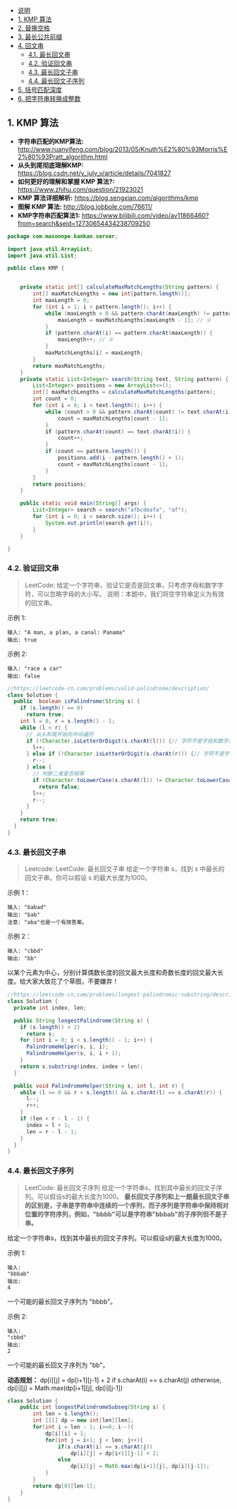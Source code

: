 <!-- MarkdownTOC -->

- [说明](#说明)
- [1. KMP 算法](#1-kmp-算法)
- [2. 替换空格](#2-替换空格)
- [3. 最长公共前缀](#3-最长公共前缀)
- [4. 回文串](#4-回文串)
  - [4.1. 最长回文串](#41-最长回文串)
  - [4.2. 验证回文串](#42-验证回文串)
  - [4.3. 最长回文子串](#43-最长回文子串)
  - [4.4. 最长回文子序列](#44-最长回文子序列)
- [5. 括号匹配深度](#5-括号匹配深度)
- [6. 把字符串转换成整数](#6-把字符串转换成整数)

<!-- /MarkdownTOC -->

## 1. KMP 算法

- **字符串匹配的KMP算法:** http://www.ruanyifeng.com/blog/2013/05/Knuth%E2%80%93Morris%E2%80%93Pratt_algorithm.html
- **从头到尾彻底理解KMP:** https://blog.csdn.net/v_july_v/article/details/7041827
- **如何更好的理解和掌握 KMP 算法?:** https://www.zhihu.com/question/21923021
- **KMP 算法详细解析:**  https://blog.sengxian.com/algorithms/kmp
- **图解 KMP 算法:** http://blog.jobbole.com/76611/
- **KMP字符串匹配算法1:** https://www.bilibili.com/video/av11866460?from=search&seid=12730654434238709250



```java
package com.masonnpe.kankan.server;

import java.util.ArrayList;
import java.util.List;

public class KMP {


    private static int[] calculateMaxMatchLengths(String pattern) {
        int[] maxMatchLengths = new int[pattern.length()];
        int maxLength = 0;
        for (int i = 1; i < pattern.length(); i++) {
            while (maxLength > 0 && pattern.charAt(maxLength) != pattern.charAt(i)) {
                maxLength = maxMatchLengths[maxLength - 1]; // ①
            }
            if (pattern.charAt(i) == pattern.charAt(maxLength)) {
                maxLength++; // ②
            }
            maxMatchLengths[i] = maxLength;
        }
        return maxMatchLengths;
    }
    private static List<Integer> search(String text, String pattern) {
        List<Integer> positions = new ArrayList<>();
        int[] maxMatchLengths = calculateMaxMatchLengths(pattern);
        int count = 0;
        for (int i = 0; i < text.length(); i++) {
            while (count > 0 && pattern.charAt(count) != text.charAt(i)) {
                count = maxMatchLengths[count - 1];
            }
            if (pattern.charAt(count) == text.charAt(i)) {
                count++;
            }
            if (count == pattern.length()) {
                positions.add(i - pattern.length() + 1);
                count = maxMatchLengths[count - 1];
            }
        }
        return positions;
    }

    public static void main(String[] args) {
        List<Integer> search = search("afbcdeafa", "af");
        for (int i = 0; i < search.size(); i++) {
            System.out.println(search.get(i));
        }
    }

}

```




### 4.2. 验证回文串

> LeetCode: 给定一个字符串，验证它是否是回文串，只考虑字母和数字字符，可以忽略字母的大小写。 说明：本题中，我们将空字符串定义为有效的回文串。

示例 1:

```
输入: "A man, a plan, a canal: Panama"
输出: true
```

示例 2:

```
输入: "race a car"
输出: false
```

```java
//https://leetcode-cn.com/problems/valid-palindrome/description/
class Solution {
  public  boolean isPalindrome(String s) {
    if (s.length() == 0)
      return true;
    int l = 0, r = s.length() - 1;
    while (l < r) {
      // 从头和尾开始向中间遍历
      if (!Character.isLetterOrDigit(s.charAt(l))) {// 字符不是字母和数字的情况
        l++;
      } else if (!Character.isLetterOrDigit(s.charAt(r))) {// 字符不是字母和数字的情况
        r--;
      } else {
        // 判断二者是否相等
        if (Character.toLowerCase(s.charAt(l)) != Character.toLowerCase(s.charAt(r)))
          return false;
        l++;
        r--;
      }
    }
    return true;
  }
}
```


### 4.3. 最长回文子串

> Leetcode: LeetCode: 最长回文子串 给定一个字符串 s，找到 s 中最长的回文子串。你可以假设 s 的最大长度为1000。

示例 1：

```
输入: "babad"
输出: "bab"
注意: "aba"也是一个有效答案。
```

示例 2：

```
输入: "cbbd"
输出: "bb"
```

以某个元素为中心，分别计算偶数长度的回文最大长度和奇数长度的回文最大长度。给大家大致花了个草图，不要嫌弃！

```java
//https://leetcode-cn.com/problems/longest-palindromic-substring/description/
class Solution {
  private int index, len;

  public String longestPalindrome(String s) {
    if (s.length() < 2)
      return s;
    for (int i = 0; i < s.length() - 1; i++) {
      PalindromeHelper(s, i, i);
      PalindromeHelper(s, i, i + 1);
    }
    return s.substring(index, index + len);
  }

  public void PalindromeHelper(String s, int l, int r) {
    while (l >= 0 && r < s.length() && s.charAt(l) == s.charAt(r)) {
      l--;
      r++;
    }
    if (len < r - l - 1) {
      index = l + 1;
      len = r - l - 1;
    }
  }
}
```

### 4.4. 最长回文子序列

> LeetCode: 最长回文子序列
给定一个字符串s，找到其中最长的回文子序列。可以假设s的最大长度为1000。
**最长回文子序列和上一题最长回文子串的区别是，子串是字符串中连续的一个序列，而子序列是字符串中保持相对位置的字符序列，例如，"bbbb"可以是字符串"bbbab"的子序列但不是子串。**

给定一个字符串s，找到其中最长的回文子序列。可以假设s的最大长度为1000。

示例 1:

```
输入:
"bbbab"
输出:
4
```
一个可能的最长回文子序列为 "bbbb"。

示例 2:

```
输入:
"cbbd"
输出:
2
```

一个可能的最长回文子序列为 "bb"。

**动态规划：**  dp[i][j] = dp[i+1][j-1] + 2 if s.charAt(i) == s.charAt(j) otherwise, dp[i][j] = Math.max(dp[i+1][j], dp[i][j-1])

```java
class Solution {
    public int longestPalindromeSubseq(String s) {
        int len = s.length();
        int [][] dp = new int[len][len];
        for(int i = len - 1; i>=0; i--){
            dp[i][i] = 1;
            for(int j = i+1; j < len; j++){
                if(s.charAt(i) == s.charAt(j))
                    dp[i][j] = dp[i+1][j-1] + 2;
                else
                    dp[i][j] = Math.max(dp[i+1][j], dp[i][j-1]);
            }
        }
        return dp[0][len-1];
    }
}
```


